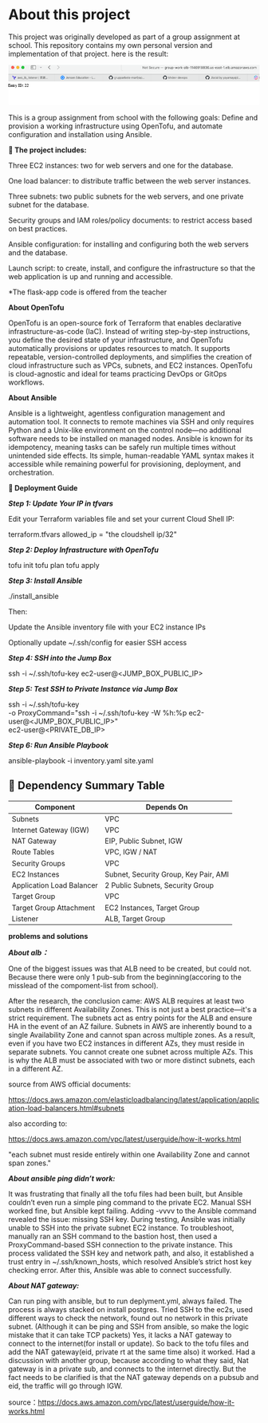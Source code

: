 # About this project


This project was originally developed as part of a group assignment at school.
This repository contains my own personal version and implementation of that project.
here is the result:

![the result of the project](/images/results.png)



This is a group assignment from school with the following goals:
Define and provision a working infrastructure using OpenTofu,
and automate configuration and installation using Ansible.

**🔧 The project includes:**


Three EC2 instances: two for web servers and one for the database.

One load balancer: to distribute traffic between the web server instances.

Three subnets: two public subnets for the web servers, and one private subnet for the database.

Security groups and IAM roles/policy documents: to restrict access based on best practices.

Ansible configuration: for installing and configuring both the web servers and the database.

Launch script: to create, install, and configure the infrastructure so that the web application is up and running and accessible.

*The flask-app code is offered from the teacher



**About OpenTofu**

OpenTofu is an open-source fork of Terraform that enables declarative infrastructure-as-code (IaC). Instead of writing step-by-step instructions, you define the desired state of your infrastructure, and OpenTofu automatically provisions or updates resources to match. It supports repeatable, version-controlled deployments, and simplifies the creation of cloud infrastructure such as VPCs, subnets, and EC2 instances. OpenTofu is cloud-agnostic and ideal for teams practicing DevOps or GitOps workflows.


**About Ansible**

Ansible is a lightweight, agentless configuration management and automation tool. It connects to remote machines via SSH and only requires Python and a Unix-like environment on the control node—no additional software needs to be installed on managed nodes. Ansible is known for its idempotency, meaning tasks can be safely run multiple times without unintended side effects. Its simple, human-readable YAML syntax makes it accessible while remaining powerful for provisioning, deployment, and orchestration.




**🚀 Deployment Guide**

***Step 1: Update Your IP in tfvars***

Edit your Terraform variables file and set your current Cloud Shell IP:

terraform.tfvars
allowed_ip = "the cloudshell ip/32"

***Step 2: Deploy Infrastructure with OpenTofu***

tofu init
tofu plan
tofu apply

***Step 3: Install Ansible***

./install_ansible

Then:

Update the Ansible inventory file with your EC2 instance IPs

Optionally update ~/.ssh/config for easier SSH access

***Step 4: SSH into the Jump Box***

ssh -i ~/.ssh/tofu-key ec2-user@<JUMP_BOX_PUBLIC_IP>

***Step 5: Test SSH to Private Instance via Jump Box***

ssh -i ~/.ssh/tofu-key \
  -o ProxyCommand="ssh -i ~/.ssh/tofu-key -W %h:%p ec2-user@<JUMP_BOX_PUBLIC_IP>" \
  ec2-user@<PRIVATE_DB_IP>

***Step 6: Run Ansible Playbook***

ansible-playbook -i inventory.yaml site.yaml




## 🔗 Dependency Summary Table

| **Component**                  | **Depends On**                            |
|-------------------------------|-------------------------------------------|
| Subnets                       | VPC                                       |
| Internet Gateway (IGW)        | VPC                                       |
| NAT Gateway                   | EIP, Public Subnet, IGW                   |
| Route Tables                  | VPC, IGW / NAT                            |
| Security Groups               | VPC                                       |
| EC2 Instances                 | Subnet, Security Group, Key Pair, AMI     |
| Application Load Balancer     | 2 Public Subnets, Security Group          |
| Target Group                  | VPC                                       |
| Target Group Attachment       | EC2 Instances, Target Group               |
| Listener                      | ALB, Target Group                         |


**problems and solutions** 

***About alb：*** 

One of the biggest issues was that ALB need to be created, but could not.  Because there were only 1 pub-sub from the beginning(accoring to the misslead of the compoment-list from school).

After the research, the conclusion came: AWS ALB requires at least two subnets in different Availability Zones. This is not just a best practice—it's a strict requirement. The subnets act as entry points for the ALB and ensure HA in the event of an AZ failure. Subnets in AWS are inherently bound to a single Availability Zone and cannot span across multiple zones. As a result, even if you have two EC2 instances in different AZs, they must reside in separate subnets. You cannot create one subnet across multiple AZs. This is why the ALB must be associated with two or more distinct subnets, each in a different AZ.

source from AWS official documents:

https://docs.aws.amazon.com/elasticloadbalancing/latest/application/application-load-balancers.html#subnets

also according to:

https://docs.aws.amazon.com/vpc/latest/userguide/how-it-works.html

"each subnet must reside entirely within one Availability Zone and cannot span zones."



***About ansible ping didn’t work:***

It was frustrating that finally all the tofu files had been built, but Ansible couldn’t even run a simple ping command to the private EC2. Manual SSH worked fine, but Ansible kept failing. Adding -vvvv to the Ansible command revealed the issue: missing SSH key. During testing, Ansible was initially unable to SSH into the private subnet EC2 instance. To troubleshoot,  manually ran an SSH command to the bastion host, then used a ProxyCommand-based SSH connection to the private instance. This process validated the SSH key and network path, and also, it established a trust entry in ~/.ssh/known_hosts, which resolved Ansible’s strict host key checking error. After this, Ansible was able to connect successfully.


***About NAT gateway:***

Can run ping with ansible, but to run deplyment.yml, always failed. The process is always stacked on install postgres. Tried SSH to the ec2s, used different ways to check the network, found out no network in this private subnet. (Although it can be ping and SSH from ansible, so make the logic mistake that it can take TCP packets)
Yes, it lacks a NAT gateway to connect to the internet(for install or update). So back to the tofu files and add the NAT gateway(eid, private rt at the same time also) it worked.
Had a discussion with another group, because according to what they said, Nat gateway is in a private sub, and connects to the internet directly. But the fact needs to be clarified is that the NAT gateway depends on a pubsub and eid, the traffic will go through IGW. 

source：https://docs.aws.amazon.com/vpc/latest/userguide/how-it-works.html